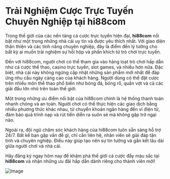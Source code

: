 # Trải Nghiệm Cược Trực Tuyến Chuyên Nghiệp tại hi88com

Trong thế giới của các nền tảng cá cược trực tuyến hiện đại, **hi88com** nổi bật như một trong những nhà cái uy tín và được yêu thích nhất. Với giao diện thân thiện và các tính năng chuyên nghiệp, đây là điểm đến lý tưởng cho bất kỳ ai muốn trải nghiệm sự hồi hộp và phấn khích từ trò chơi trực tuyến.

Đến với hi88com, người chơi có thể tham gia vào hàng loạt trò chơi hấp dẫn như cá cược thể thao, casino trực tuyến, slot games, và nhiều hơn nữa. Đặc biệt, nhà cái này không ngừng cập nhật những sản phẩm mới nhất để đáp ứng nhu cầu ngày càng cao của khách hàng. Người dùng có thể đặt cược trên nhiều môn thể thao phổ biến như bóng đá, bóng rổ, quần vợt và cả các giải đấu lớn nhỏ trên toàn thế giới.

Một trong những ưu điểm nổi bật của hi88com chính là hệ thống thanh toán nhanh chóng và an toàn. Người chơi có thể thực hiện các giao dịch bằng nhiều phương thức khác nhau, từ chuyển khoản ngân hàng đến ví điện tử, đảm bảo quá trình nạp và rút tiền diễn ra suôn sẻ mà không gặp trở ngại nào.

Ngoài ra, đội ngũ chăm sóc khách hàng của hi88com luôn sẵn sàng hỗ trợ 24/7. Bất kể bạn gặp vấn đề gì, chỉ cần liên hệ, nhân viên sẽ giải đáp tận tình và chuyên nghiệp. Điều này giúp tạo nên sự tin tưởng và gắn kết lâu dài giữa người chơi và nhà cái.

Hãy đăng ký ngay hôm nay để khám phá thế giới cá cược đầy màu sắc tại **hi88com** và nhận những ưu đãi hấp dẫn dành riêng cho thành viên mới! 

![Image](https://github.com/user-attachments/assets/bd51ea9f-0666-407b-a7a7-98ead6de688c)